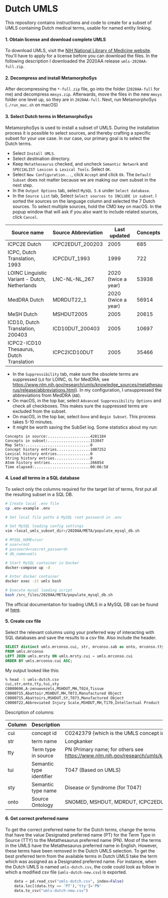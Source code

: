 # Dutch UMLS
This repository contains instructions and code to create for a subset of UMLS containing Dutch medical terms, usable for named entity linking.

#### 1. Obtain license and download complete UMLS
To download UMLS, visit the [NIH National Library of Medicine website](https://www.nlm.nih.gov/research/umls/licensedcontent/umlsknowledgesources.html). You'll have to apply for a license before you can download the files. In the following description I downloaded the 2020AA release `umls-2020AA-full.zip`.

#### 2. Decompress and install MetamorphoSys
After decompressing the `*-full.zip` file, go into the folder (`2020AA-full` for me) and decompress `mmsys.zip`. Afterwards, move the files in the new `mmsys` folder one level up, so they are in `2020AA-full`. Next, run MetamorphoSys (`./run_mac.sh` on macOS)

#### 3. Select Dutch terms in MetamorphoSys
MetamorphoSys is used to install a subset of UMLS. During the installation process it is possible to select sources, and thereby crafting a specific subset for your use case. In our case, our primary goal is to select the Dutch terms.
- Select `Install UMLS`.
- Select destination directory.
- Keep `Metathesaurus` checked, and uncheck `Semantic Network` and `SPECIALIST Lexicon & Lexical Tools`. Select `OK`.
- Select `New Configuration...`, click `Accept` and click `Ok`. The `Default Subset` does not matter because we are making our own subset in the next step.
- In the `Output Options` tab, select `MySQL 5.6` under `Select database`.
- In the `Source List` tab, Select `Select sources to INCLUDE in subset`. I sorted the sources on the language column and selected the 7 Dutch sources. To select multiple sources, hold the CMD key on macOS. In the popup window that will ask if you also want to include related sources, click `Cancel`.

| Source name | Source Abbreviation | Last updated | Concepts |
|---|---|---|---|
| ICPC2E Dutch | ICPC2EDUT_200203 | 2005 | 685 |
| ICPC, Dutch Translation, 1993 | ICPCDUT_1993 | 1999 | 722 |
| LOINC Linguistic Variant - Dutch, Netherlands | LNC-NL-NL_267 | 2020 (twice a year) | 53938 |
| MedDRA Dutch | MDRDUT22_1 | 2020 (twice a year) | 56914 |
| MeSH Dutch | MSHDUT2005 | 2005 | 20615 |
| ICD10, Dutch Translation, 200403 | ICD10DUT_200403 | 2005 | 10697 |
| ICPC2-ICD10 Thesaurus, Dutch Translation | ICPC2ICD10DUT | 2005 | 35466 |

- In the `Suppressibility` tab, make sure the obsolete terms are suppressed (`LO` for LOINC, `OL` for MedDRA; see https://www.nlm.nih.gov/research/umls/knowledge_sources/metathesaurus/release/abbreviations.html). In my configuration, I unsuppressed the abbreviations from MedDRA (`AB`).
- On macOS, in the top bar, select `Advanced Suppressibility Options` and check all checkboxes. This makes sure the suppressed terms are excluded from the subset.
- On macOS, in the top bar, select `Done` and `Begin Subset`. This process takes 5-10 minutes.
- It might be worth saving the SubSet log. Some statistics about my run:
```
Concepts in source:...................4281184
Concepts in subset:...................153047
Map Sets:.............................0
Concept history entries...............1007252
Lexical history entries...............0
String history entries................0
Atom history entries..................266854
Time elapsed:.........................00:06:58
```

#### 4. Load all terms in a SQL database
To select only the columns required for the target list of terms, first put all the resulting subset in a SQL DB. 

```bash
# Create local .env file
cp .env-example .env

# Set local file paths & MySQL root password in .env

# Set MySQL loading config settings 
vim <local_umls_subset_dir>/2020AA/META/populate_mysql_db.sh

# MYSQL_HOME=/usr
# user=root
# password=<secret_password>
# db_name=umls

# Start MySQL container in Docker
docker-compose up -d

# Enter docker container
docker exec -it umls bash

# Execute mysql loading script
bash /src_files/2020AA/META/populate_mysql_db.sh
```

The official documentation for loading UMLS in a MySQL DB can be found at [here](https://www.nlm.nih.gov/research/umls/implementation_resources/scripts/README_RRF_MySQL_Output_Stream.html).

#### 5. Create csv file 
Select the relevant columns using your preferred way of interacting with SQL databases and save the results to a csv file. Also include the header.
```sql
SELECT distinct umls.mrconso.cui, str, mrconso.sab as onto, mrconso.tty, tui, sty
FROM umls.mrconso
LEFT JOIN umls.mrsty ON umls.mrsty.cui = umls.mrconso.cui
ORDER BY umls.mrconso.cui ASC;
```

My output looked like this:
```bash
% head -5 umls-dutch.csv 
cui,str,onto,tty,tui,sty
C0000696,A-zenuwvezels,MSHDUT,MH,T024,Tissue
C0000715,Abattoir,MSHDUT,MH,T073,Manufactured Object
C0000715,Abattoirs,MSHDUT,SY,T073,Manufactured Object
C0000722,Abbreviated Injury Scale,MSHDUT,MH,T170,Intellectual Product
```

Description of columns:

| Column | Description | Example |
|-|-|-|
|cui| concept id | C0242379 (which is the UMLS concept identifier) |
|str| term name | Longkanker|
|tty| Term type in source | PN (Primary name; for others see https://www.nlm.nih.gov/research/umls/knowledge_sources/metathesaurus/release/abbreviations.html#TTY |
|tui| Semantic type identifier | T047 (Based on UMLS) |
|sty| Semantic type name | Disease or Syndrome (for T047) |
|onto| Source Ontology | SNOMED, MSHDUT, MDRDUT, ICPC2EDUT, ICPCDUT (in UMLS this column is named SAB) |

#### 6. Get correct preferred name

To get the correct preferred name for the Dutch terms, 
change the terms that have 
the value Designated preferred name (PT) for the Term Type in Source (TTY)  to the Metathesaurus preferred name (PN). 
Most of the terms in the UMLS have the Metathesaurus preferred name in English. 
However, these terms have been removed in the Dutch UMLS selection.
To get the best preferred term from the available terms in Dutch UMLS take the term which was assigned as a Designated preferred name. 
For instance, when the Dutch UMLS is named `umls-dutch.csv`, the code could look as follow in which a modified csv file (`umls-dutch-new.csv`) is exported. 


```python
    data = pd.read_csv("umls-dutch.csv", index=False)
    data.loc[(data.tty == 'PT'),'tty']='PN'
    data.to_csv("umls-dutch-new.csv")
```

